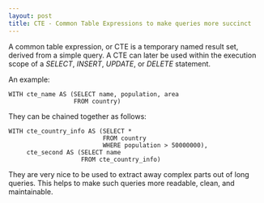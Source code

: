 ```yaml
---
layout: post
title: CTE - Common Table Expressions to make queries more succinct
---
```


A common table expression, or CTE is a temporary named result set, derived from a simple query.
A CTE can later be used within the execution scope of a *SELECT*, *INSERT*, *UPDATE*, or *DELETE* statement.

An example:

```postgresql
WITH cte_name AS (SELECT name, population, area
                  FROM country)
```

They can be chained together as follows:

```postgresql
WITH cte_country_info AS (SELECT *
                          FROM country
                          WHERE population > 50000000),
     cte_second AS (SELECT name
                    FROM cte_country_info)
```

They are very nice to be used to extract away complex parts out of long queries. This helps to make such queries
more readable, clean, and maintainable.





























































